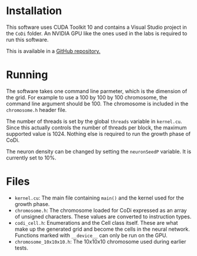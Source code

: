 # Installation

This software uses CUDA Toolkit 10 and contains a Visual Studio project in the `CoDi` folder. An NVIDIA GPU like the ones used in the labs is required to run this software.

This is available in a [GitHub repository.](https://github.com/JRegimbal/ECSE-420-Project)

# Running

The software takes one command line parmeter, which is the dimension of the grid. For example to use a 100 by 100 by 100 chromosome, the command line argument should be 100. The chromosome is included in the `chromosome.h` header file.

The number of threads is set by the global `threads` variable in `kernel.cu`. Since this actually controls the number of threads per block, the maximum supported value is 1024. Nothing else is required to run the growth phase of CoDi.

The neuron density can be changed by setting the `neuronSeedP` variable. It is currently set to 10%.

# Files

* `kernel.cu`: The main file containing `main()` and the kernel used for the growth phase.
* `chromosome.h`: The chromosome loaded for CoDi expressed as an array of unsigned characters. These values are converted to instruction types.
* `codi_cell.h`: Enumerations and the Cell class itself. These are what make up the generated grid and become the cells in the neural network. Functions marked with `__device__` can only be run on the GPU.
* `chromosome_10x10x10.h`: The 10x10x10 chromosome used during earlier tests.
